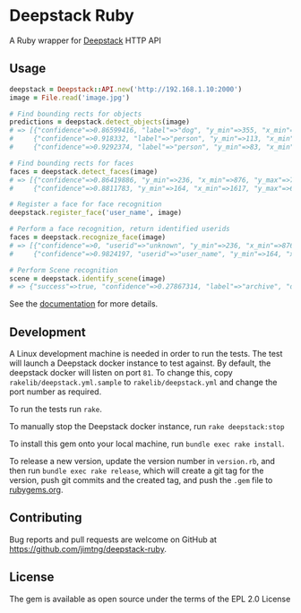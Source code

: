 # Deepstack Ruby

A Ruby wrapper for [Deepstack](https://www.deepstack.cc/) HTTP API

## Usage

```ruby
deepstack = Deepstack::API.new('http://192.168.1.10:2000')
image = File.read('image.jpg')

# Find bounding rects for objects
predictions = deepstack.detect_objects(image) 
# => [{"confidence"=>0.86599416, "label"=>"dog", "y_min"=>355, "x_min"=>648, "y_max"=>540, "x_max"=>797},
#     {"confidence"=>0.918332, "label"=>"person", "y_min"=>113, "x_min"=>442, "y_max"=>524, "x_max"=>601},
#     {"confidence"=>0.9292374, "label"=>"person", "y_min"=>83, "x_min"=>294, "y_max"=>521, "x_max"=>447}]

# Find bounding rects for faces
faces = deepstack.detect_faces(image)
# => [{"confidence"=>0.86419886, "y_min"=>236, "x_min"=>876, "y_max"=>730, "x_max"=>1203},
#     {"confidence"=>0.8811783, "y_min"=>164, "x_min"=>1617, "y_max"=>692, "x_max"=>1985}]

# Register a face for face recognition
deepstack.register_face('user_name', image)

# Perform a face recognition, return identified userids
faces = deepstack.recognize_face(image)
# => [{"confidence"=>0, "userid"=>"unknown", "y_min"=>236, "x_min"=>876, "y_max"=>730, "x_max"=>1203},
#     {"confidence"=>0.9824197, "userid"=>"user_name", "y_min"=>164, "x_min"=>1617, "y_max"=>692, "x_max"=>1985}]

# Perform Scene recognition
scene = deepstack.identify_scene(image)
# => {"success"=>true, "confidence"=>0.27867314, "label"=>"archive", "duration"=>0}
```

See the [documentation](https://www.rubydoc.info/gems/deepstack) for more details.

## Development

A Linux development machine is needed in order to run the tests. The test will launch a Deepstack docker instance
to test against. By default, the deepstack docker will listen on port `81`. To change this, copy `rakelib/deepstack.yml.sample` to `rakelib/deepstack.yml` 
and change the port number as required.

To run the tests run `rake`.

To manually stop the Deepstack docker instance, run `rake deepstack:stop`

To install this gem onto your local machine, run `bundle exec rake install`. 

To release a new version, update the version number in `version.rb`, and then run `bundle exec rake release`, 
which will create a git tag for the version, push git commits and the created tag, and push 
the `.gem` file to [rubygems.org](https://rubygems.org).

## Contributing

Bug reports and pull requests are welcome on GitHub at https://github.com/jimtng/deepstack-ruby.

## License

The gem is available as open source under the terms of the EPL 2.0 License
